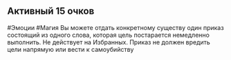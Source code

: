 ## Активный 15 очков
#Эмоции #Магия 
Вы можете отдать конкретному существу один приказ состоящий из одного слова, которая цель постарается немедленно выполнить. Не действует на Избранных. Приказ не должен вредить цели напрямую или вести к самоубийству